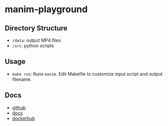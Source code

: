 # manim-playground

## Directory Structure

- `/data`: output MP4 files
- `/src`: python scripts

## Usage

- `make run`: Runs `manim`. Edit Makefile to customize input script and output filename.

## Docs

- [github](https://github.com/ManimCommunity/manim)
- [docs](https://docs.manim.community/en/stable)
- [dockerhub](https://hub.docker.com/r/manimcommunity/manim)

